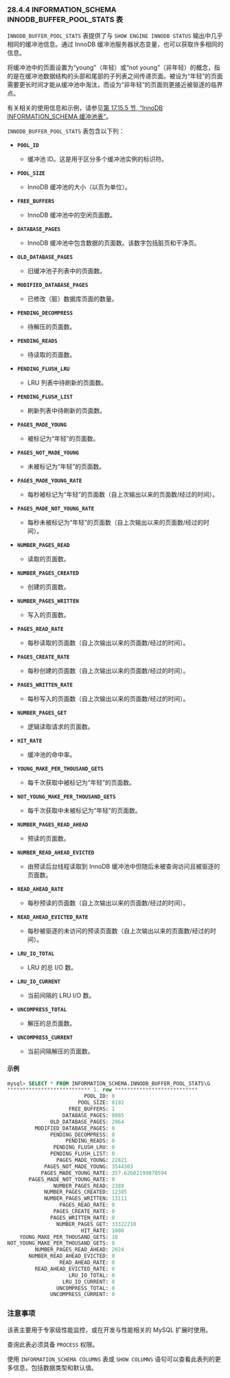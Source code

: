 ### 28.4.4 INFORMATION_SCHEMA INNODB_BUFFER_POOL_STATS 表

`INNODB_BUFFER_POOL_STATS` 表提供了与 `SHOW ENGINE INNODB STATUS` 输出中几乎相同的缓冲池信息。通过 InnoDB 缓冲池服务器状态变量，也可以获取许多相同的信息。

将缓冲池中的页面设置为“young”（年轻）或“not young”（非年轻）的概念，指的是在缓冲池数据结构的头部和尾部的子列表之间传递页面。被设为“年轻”的页面需要更长时间才能从缓冲池中淘汰，而设为“非年轻”的页面则更接近被驱逐的临界点。

有关相关的使用信息和示例，请参见[第 17.15.5 节, “InnoDB INFORMATION_SCHEMA 缓冲池表”](#innodb-information-schema-buffer-pool-tables)。

`INNODB_BUFFER_POOL_STATS` 表包含以下列：

- **`POOL_ID`**
  - 缓冲池 ID。这是用于区分多个缓冲池实例的标识符。

- **`POOL_SIZE`**
  - InnoDB 缓冲池的大小（以页为单位）。

- **`FREE_BUFFERS`**
  - InnoDB 缓冲池中的空闲页面数。

- **`DATABASE_PAGES`**
  - InnoDB 缓冲池中包含数据的页面数。该数字包括脏页和干净页。

- **`OLD_DATABASE_PAGES`**
  - 旧缓冲池子列表中的页面数。

- **`MODIFIED_DATABASE_PAGES`**
  - 已修改（脏）数据库页面的数量。

- **`PENDING_DECOMPRESS`**
  - 待解压的页面数。

- **`PENDING_READS`**
  - 待读取的页面数。

- **`PENDING_FLUSH_LRU`**
  - LRU 列表中待刷新的页面数。

- **`PENDING_FLUSH_LIST`**
  - 刷新列表中待刷新的页面数。

- **`PAGES_MADE_YOUNG`**
  - 被标记为“年轻”的页面数。

- **`PAGES_NOT_MADE_YOUNG`**
  - 未被标记为“年轻”的页面数。

- **`PAGES_MADE_YOUNG_RATE`**
  - 每秒被标记为“年轻”的页面数（自上次输出以来的页面数/经过的时间）。

- **`PAGES_MADE_NOT_YOUNG_RATE`**
  - 每秒未被标记为“年轻”的页面数（自上次输出以来的页面数/经过的时间）。

- **`NUMBER_PAGES_READ`**
  - 读取的页面数。

- **`NUMBER_PAGES_CREATED`**
  - 创建的页面数。

- **`NUMBER_PAGES_WRITTEN`**
  - 写入的页面数。

- **`PAGES_READ_RATE`**
  - 每秒读取的页面数（自上次输出以来的页面数/经过的时间）。

- **`PAGES_CREATE_RATE`**
  - 每秒创建的页面数（自上次输出以来的页面数/经过的时间）。

- **`PAGES_WRITTEN_RATE`**
  - 每秒写入的页面数（自上次输出以来的页面数/经过的时间）。

- **`NUMBER_PAGES_GET`**
  - 逻辑读取请求的页面数。

- **`HIT_RATE`**
  - 缓冲池的命中率。

- **`YOUNG_MAKE_PER_THOUSAND_GETS`**
  - 每千次获取中被标记为“年轻”的页面数。

- **`NOT_YOUNG_MAKE_PER_THOUSAND_GETS`**
  - 每千次获取中未被标记为“年轻”的页面数。

- **`NUMBER_PAGES_READ_AHEAD`**
  - 预读的页面数。

- **`NUMBER_READ_AHEAD_EVICTED`**
  - 由预读后台线程读取到 InnoDB 缓冲池中但随后未被查询访问且被驱逐的页面数。

- **`READ_AHEAD_RATE`**
  - 每秒预读的页面数（自上次输出以来的页面数/经过的时间）。

- **`READ_AHEAD_EVICTED_RATE`**
  - 每秒被驱逐的未访问的预读页面数（自上次输出以来的页面数/经过的时间）。

- **`LRU_IO_TOTAL`**
  - LRU 的总 I/O 数。

- **`LRU_IO_CURRENT`**
  - 当前间隔的 LRU I/O 数。

- **`UNCOMPRESS_TOTAL`**
  - 解压的总页面数。

- **`UNCOMPRESS_CURRENT`**
  - 当前间隔解压的页面数。

#### 示例

```sql
mysql> SELECT * FROM INFORMATION_SCHEMA.INNODB_BUFFER_POOL_STATS\G
*************************** 1. row ***************************
                         POOL_ID: 0
                       POOL_SIZE: 8192
                    FREE_BUFFERS: 1
                  DATABASE_PAGES: 8085
              OLD_DATABASE_PAGES: 2964
         MODIFIED_DATABASE_PAGES: 0
              PENDING_DECOMPRESS: 0
                   PENDING_READS: 0
               PENDING_FLUSH_LRU: 0
              PENDING_FLUSH_LIST: 0
                PAGES_MADE_YOUNG: 22821
            PAGES_NOT_MADE_YOUNG: 3544303
           PAGES_MADE_YOUNG_RATE: 357.62602199870594
       PAGES_MADE_NOT_YOUNG_RATE: 0
               NUMBER_PAGES_READ: 2389
            NUMBER_PAGES_CREATED: 12385
            NUMBER_PAGES_WRITTEN: 13111
                 PAGES_READ_RATE: 0
               PAGES_CREATE_RATE: 0
              PAGES_WRITTEN_RATE: 0
                NUMBER_PAGES_GET: 33322210
                        HIT_RATE: 1000
    YOUNG_MAKE_PER_THOUSAND_GETS: 18
NOT_YOUNG_MAKE_PER_THOUSAND_GETS: 0
         NUMBER_PAGES_READ_AHEAD: 2024
       NUMBER_READ_AHEAD_EVICTED: 0
                 READ_AHEAD_RATE: 0
         READ_AHEAD_EVICTED_RATE: 0
                    LRU_IO_TOTAL: 0
                  LRU_IO_CURRENT: 0
                UNCOMPRESS_TOTAL: 0
              UNCOMPRESS_CURRENT: 0
```

### 注意事项

该表主要用于专家级性能监控，或在开发与性能相关的 MySQL 扩展时使用。

查询此表必须具备 `PROCESS` 权限。

使用 `INFORMATION_SCHEMA COLUMNS` 表或 `SHOW COLUMNS` 语句可以查看此表列的更多信息，包括数据类型和默认值。